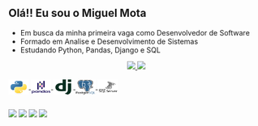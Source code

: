 ## Olá!! Eu sou o Miguel Mota

-  Em busca da minha primeira vaga como Desenvolvedor de Software
-  Formado em Analise e Desenvolvimento de Sistemas
-  Estudando Python, Pandas, Django e SQL

<div align="center">
  <a href="https://github.com/miguelmota96">
  <img height="180em" src="https://github-readme-stats.vercel.app/api?username=miguelmota96&show_icons=true&theme=dark&include_all_commits=true&count_private=true"/>
  <img height="180em" src="https://github-readme-stats.vercel.app/api/top-langs/?username=miguelmota96&layout=compact&langs_count=7&theme=dark"/>
</div>
  <div style="display: inline_block"><br>
  <img align="center" alt="Miguel-HTML" height="30" width="40" src="https://github.com/devicons/devicon/blob/master/icons/python/python-original.svg">
  <img align="center" alt="Miguel-CSS" height="30" width="40" src="https://github.com/devicons/devicon/blob/master/icons/pandas/pandas-original-wordmark.svg">
  <img align="center" alt="Miguel-Js" height="30" width="40" src="https://github.com/devicons/devicon/blob/master/icons/django/django-plain.svg">
     <img align="center" alt="Miguel-Js" height="30" width="40" src="https://github.com/devicons/devicon/blob/master/icons/postgresql/postgresql-original-wordmark.svg">
     <img align="center" alt="Miguel-Js" height="30" width="40" src="https://github.com/devicons/devicon/blob/master/icons/microsoftsqlserver/microsoftsqlserver-plain-wordmark.svg">
</div>
  
  ##
  
  <div> 
  <a href="https://www.instagram.com/_miguelmta/" target="_blank"><img src="https://img.shields.io/badge/-Instagram-%23E4405F?style=for-the-badge&logo=instagram&logoColor=white" target="_blank"></a>
  <a href="https://www.linkedin.com/in/motadeoli/" target="_blank"><img src="https://img.shields.io/badge/-LinkedIn-%230077B5?style=for-the-badge&logo=linkedin&logoColor=white" target="_blank"></a> 
    <a href="https://web.whatsapp.com/send?phone=5521975558938" target="_blank"><img src="https://img.shields.io/badge/WhatsApp-25D366?style=for-the-badge&logo=whatsapp&logoColor=white" target="_blank"></a> 
    <a href = "mailto:mgmota19@gmail.com"><img src="https://img.shields.io/badge/-Gmail-%23333?style=for-the-badge&logo=gmail&logoColor=white" target="_blank"></a>
</div>
